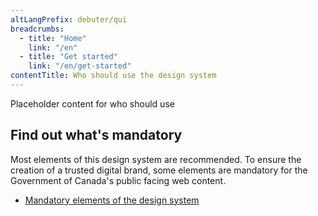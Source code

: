 ```yaml
---
altLangPrefix: debuter/qui
breadcrumbs:
  - title: "Home"
    link: "/en"
  - title: "Get started"
    link: "/en/get-started"
contentTitle: Who should use the design system
---
```

<p>Placeholder content for who should use</p>

<section>
  <h2 id="mandatory">Find out what's mandatory</h2>
  <p>Most elements of this design system are recommended. To ensure the creation of a trusted digital brand, some elements are mandatory for the Government of Canada's public facing web content.</p>
  <ul>
  <li><a href="https://www.canada.ca/en/treasury-board-secretariat/services/government-communications/canada-content-information-architecture-specification/mandatory-elements.html">Mandatory elements of the design system</a></li>
  </ul>
</section>
